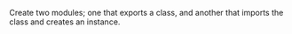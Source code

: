Create two modules; one that exports a class, and another that imports the class and creates an instance.